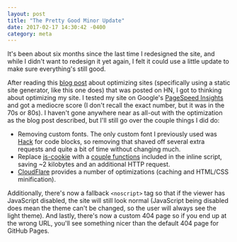 ```yaml
---
layout: post
title: "The Pretty Good Minor Update"
date: 2017-02-17 14:30:42 -0400
category: meta
---
```


It's been about six months since the last time I redesigned the site, and while I didn't want to redesign it yet again, I felt it could use a little update to make sure everything's still good.

After reading this [blog post](http://jacquesmattheij.com/the-fastest-blog-in-the-world) about optimizing sites (specifically using a static site generator, like this one does) that was posted on HN, I got to thinking about optimizing my site. I tested my site on Google's [PageSpeed Insights](https://developers.google.com/speed/pagespeed/insights) and got a mediocre score (I don't recall the exact number, but it was in the 70s or 80s).  I haven't gone anywhere near as all-out with the optimization as the blog post described, but I'll still go over the couple things I did do:

- Removing custom fonts. The only custom font I previously used was [Hack](https://github.com/chrissimpkins/Hack) for code blocks, so removing that shaved off several extra requests and quite a bit of time without changing much.
- Replace [js-cookie](https://github.com/js-cookie/js-cookie) with a [couple functions](https://github.com/shadowfacts/shadowfacts.github.io/blob/master/_includes/head.html#L17-L34) included in the inline script, saving ~2 kilobytes and an additional HTTP request.
- [CloudFlare](https://www.cloudflare.com) provides a number of optimizations (caching and HTML/CSS minification).



Additionally, there's now a fallback `<noscript>` tag so that if the viewer has JavaScript disabled, the site will still look normal (JavaScript being disabled does mean the theme can't be changed, so the user will always see the light theme). And lastly, there's now a custom 404 page so if you end up at the wrong URL, you'll see something nicer than the default 404 page for GitHub Pages.